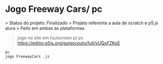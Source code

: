 <h1>Jogo Freeway Cars/ pc</h1>
> Status do projeto: Finalizado
> Projeto referente a aula de scratch e p5.js alura
> Feito em ambas as plataformas

> jogo no site em fuulscreen p/ pc
https://editor.p5js.org/guigscouto/full/vUQsFZKoE

```
pc
jogo FreewayCars .js
```
